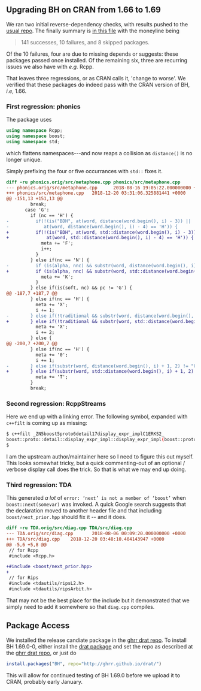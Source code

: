 
## Upgrading BH on CRAN from 1.66 to 1.69

We ran two initial reverse-dependency checks, with results pushed to the
[usual repo](https://github.com/RcppCore/rcpp-logs).  The finally summary is
[in this
file](https://github.com/RcppCore/rcpp-logs/blob/master/results/bh/BH-Summary-20181216-2.txt)
with the moneyline being 

> 141 successes, 10 failures, and 8 skipped packages. 

Of the 10 failures, four are due to missing depends or suggests: these
packages passed once installed.  Of the remaining six, three are recurring
issues we also have with _e.g._ Rcpp.  

That leaves three regressions, or as CRAN calls it, 'change to worse'. We
verified that these packages do indeed pass with the CRAN version of BH,
_i.e_, 1.66.


### First regression: phonics

The package uses 

```c++
using namespace Rcpp;
using namespace boost;
using namespace std;
```

which flattens namespaces---and now reaps a collision as `distance()` is no
longer unique. 

Simply prefixing the four or five occurrances with `std::` fixes it.

```diff
diff -ru phonics.orig/src/metaphone.cpp phonics/src/metaphone.cpp
--- phonics.orig/src/metaphone.cpp      2018-08-16 19:05:22.000000000 +0000
+++ phonics/src/metaphone.cpp   2018-12-20 03:31:06.325881441 +0000
@@ -151,13 +151,13 @@
         break;
       case 'G':
         if (nc == 'H') {
-          if(!(is("BDH", at(word, distance(word.begin(), i) - 3)) ||
-             at(word, distance(word.begin(), i) - 4) == 'H')) {
+          if(!(is("BDH", at(word, std::distance(word.begin(), i) - 3)) ||
+              at(word, std::distance(word.begin(), i) - 4) == 'H')) {
             meta += 'F';
             i++;
           }
         } else if(nc == 'N') {
-          if (is(alpha, nnc) && substr(word, distance(word.begin(), i) + 1, 3) != "NED") {
+          if (is(alpha, nnc) && substr(word, std::distance(word.begin(), i) + 1, 3) != "NED") {
             meta += 'K';
           }
         } else if(is(soft, nc) && pc != 'G') {
@@ -187,7 +187,7 @@
         } else if(nc == 'H') {
           meta += 'X';
           i += 1;
-        } else if(!traditional && substr(word, distance(word.begin(), i) + 1, 3) == "CHW") {
+        } else if(!traditional && substr(word, std::distance(word.begin(), i) + 1, 3) == "CHW") {
           meta += 'X';
           i += 2;
         } else {
@@ -200,7 +200,7 @@
         } else if(nc == 'H') {
           meta += '0';
           i += 1;
-        } else if(substr(word, distance(word.begin(), i) + 1, 2) != "CH") {
+        } else if(substr(word, std::distance(word.begin(), i) + 1, 2) != "CH") {
           meta += 'T';
         }
         break;
```


### Second regression: RcppStreams

Here we end up with a linking error.  The following symbol, expanded with
`c++filt` is coming up as missing:

```sh
$ c++filt _ZN5boost5proto6detail17display_expr_implC1ERKS2_
boost::proto::detail::display_expr_impl::display_expr_impl(boost::proto::detail::display_expr_impl const&)
$
```

I am the upstream author/maintainer here so I need to figure this out myself.
This looks somewhat tricky, but a quick commenting-out of an optional /
verbose display call does the trick. So that is what we may end up doing.



### Third regression:  TDA

This generated _a lot_ of `error: ‘next’ is not a member of ‘boost’` when
`boost::next(somevar)` was invoked.  A quick Google search suggests that
the declaration moved to another header file and that including
`boost/next_prior.hpp` should fix it -- and it does.

```diff
diff -ru TDA.orig/src/diag.cpp TDA/src/diag.cpp
--- TDA.orig/src/diag.cpp       2018-08-06 00:09:20.000000000 +0000
+++ TDA/src/diag.cpp    2018-12-20 03:48:10.404143947 +0000
@@ -5,6 +5,8 @@
 // for Rcpp
 #include <Rcpp.h>

+#include <boost/next_prior.hpp>
+
 // for Rips
 #include <tdautils/ripsL2.h>
 #include <tdautils/ripsArbit.h>
```

That may not be the best place for the include but it demonstrated that we
simply need to add it somewhere so that `diag.cpp` compiles.


## Package Access

We installed the release candiate package in the [ghrr drat
repo](http://ghrr.github.io/drat/).  To install BH 1.69.0-0, either install
the [drat package](https://cloud.r-project.org/package=drat) and set the repo
as described at the [ghrr drat repo](http://ghrr.github.io/drat/), or just do

```r
install.packages("BH", repo="http://ghrr.github.io/drat/")
```

This will allow for continued testing of BH 1.69.0 before we upload it to
CRAN, probably early January.

